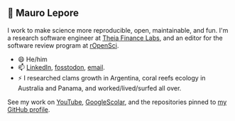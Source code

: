 ## 👋 Mauro Lepore

I work to make science more reproducible, open, maintainable, and fun. I'm a
research software engineer at [Theia Finance Labs](https://theiafinance.org),
and an editor for the software review program at
[rOpenSci](https://ropensci.org/).

* 😄 He/him
* 📫 [LinkedIn](https://www.linkedin.com/in/mauro-lepore/), [fosstodon](https://fosstodon.org/@maurolepore), [email](maurolepore@gmail.com).
* ⚡ I researched clams growth in Argentina, coral reefs ecology in
Australia and Panama, and worked/lived/surfed all over.

See my work on [YouTube](https://www.youtube.com/playlist?list=PLvgdJdJDL-APbB315sB3Lv_2VP2g0ioFO), 
[GoogleScolar](https://scholar.google.com/citations?hl=es&view_op=list_works&gmla=ABOlHixKua72JymO5RwewtuEVyOO5wKJo7WtgS3sSx2SCgxV78eDPKD_Nzy-TsCmchHI4x7Wp-BgJ-HEtprlZP3wfkcjw7sRPw&user=2h7e7g4AAAAJ), and the repositories pinned to [my GitHub profile](https://github.com/maurolepore).
